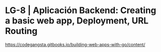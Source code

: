 # LG-8 | Aplicación Backend: Creating a basic web app, Deployment, URL Routing

https://codegangsta.gitbooks.io/building-web-apps-with-go/content/
